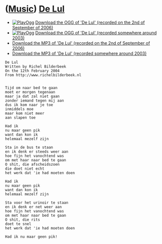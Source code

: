 # ([Music](Music.htm)) [De Lul](SongDeLul.htm)

-   [![PlayOgg](http://static.fsf.org/playogg/Play_ogg_80x15.png "I support PlayOgg!")](http://playogg.org)
    [Download the OGG of 'De Lul' (recorded on the 2nd of September
    of 2006)](CD06_09DeLul20060902.ogg)
-   [![PlayOgg](http://static.fsf.org/playogg/Play_ogg_80x15.png "I support PlayOgg!")](http://playogg.org)
    [Download the OGG of 'De Lul' (recorded somewhere
    around 2003)](CD03_05DeLul.ogg)
-   [Download the MP3 of 'De Lul' (recorded on the 2nd of September
    of 2006)](CD06_09DeLul20060902.mp3)
-   [Download the MP3 of 'De Lul' (recorded somewhere
    around 2003)](CD03_05DeLul.mp3)

```
De Lul
Written by Richel Bilderbeek
On the 12th February 2004
From http://www.richelbilderbeek.nl


Tijd om naar bed te gaan
moet er morgen tegenaan
maar ja dat zal niet gaan
zonder iemand tegen mij aan
dus ik kom naar je toe
inmiddels moe
maar kom niet meer
aan slapen toe

Had ik 
nu maar geen pik
want dan kon ik
helemaal mezelf zijn

Sta in de bus te staan
en ik denk er steeds weer aan
hoe fijn het vanochtend was
om met haar naar bed te gaan
O shit, die afscheidszoen
die doet niet echt
het werk dat 'ie had moeten doen

Had ik 
nu maar geen pik
want dan kon ik
helemaal mezelf zijn

Sta voor het urinoir te staan
en ik denk er net weer aan
hoe fijn het vanochtend was
om met haar naar bed te gaan
O shit, die rits
doet te snel
het werk dat 'ie had moeten doen

Had ik nu maar geen pik!
```
